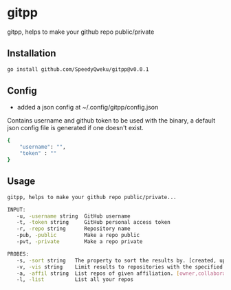 # gitpp

gitpp, helps to make your github repo public/private

## Installation

```bash
go install github.com/SpeedyQweku/gitpp@v0.0.1
```

## Config

- added a json config at ~/.config/gitpp/config.json

Contains username and github token to be used with the binary, a default json config file is generated if one doesn't exist.

```bash
{
    "username": "",
    "token" : ""
}
```

## Usage

```bash
gitpp, helps to make your github repo public/private...

INPUT:
   -u, -username string  GitHub username
   -t, -token string     GitHub personal access token
   -r, -repo string      Repository name
   -pub, -public         Make a repo public
   -pvt, -private        Make a repo private

PROBES:
   -s, -sort string   The property to sort the results by. [created, updated, pushed, full_name] (default "update")
   -v, -vis string    Limit results to repositories with the specified visibility. [all, public, private] (default "all")
   -a, -affil string  List repos of given affiliation. [owner,collaborator,organization_member] (default "owner")
   -l, -list          List all your repos
```
